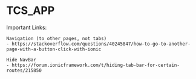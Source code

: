 # TCS_APP


Important Links:

    Navigation (to other pages, not tabs)
    - https://stackoverflow.com/questions/40245847/how-to-go-to-another-page-with-a-button-click-with-ionic

    Hide NavBar
    - https://forum.ionicframework.com/t/hiding-tab-bar-for-certain-routes/215850
